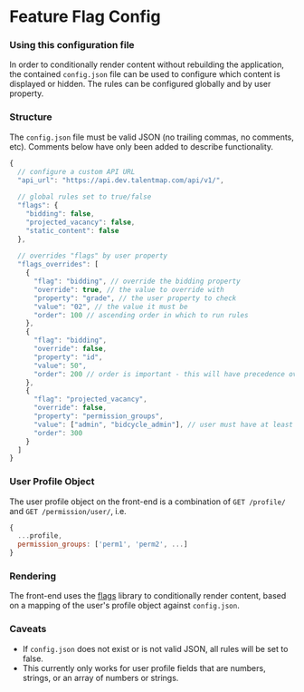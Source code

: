 # Feature Flag Config

### Using this configuration file
In order to conditionally render content without rebuilding the application, the contained `config.json` file can be used to configure which content is displayed or hidden. The rules can be configured globally and by user property.

### Structure
The `config.json` file must be valid JSON (no trailing commas, no comments, etc). Comments below have only been added to describe functionality.

```js
{
  // configure a custom API URL
  "api_url": "https://api.dev.talentmap.com/api/v1/",
  
  // global rules set to true/false
  "flags": {
    "bidding": false,
    "projected_vacancy": false,
    "static_content": false
  },
  
  // overrides "flags" by user property
  "flags_overrides": [
    {
      "flag": "bidding", // override the bidding property
      "override": true, // the value to override with
      "property": "grade", // the user property to check
      "value": "02", // the value it must be
      "order": 100 // ascending order in which to run rules
    },
    {
      "flag": "bidding",
      "override": false,
      "property": "id",
      "value": 50",
      "order": 200 // order is important - this will have precedence over a lower order
    },
    {
      "flag": "projected_vacancy",
      "override": false,
      "property": "permission_groups",
      "value": ["admin", "bidcycle_admin"], // user must have at least one of these roles
      "order": 300
    }
  ]
}
```

### User Profile Object
The user profile object on the front-end is a combination of `GET /profile/` and `GET /permission/user/`, i.e.

```js
{
  ...profile,
  permission_groups: ['perm1', 'perm2', ...]
}
```

### Rendering
The front-end uses the [flags](https://github.com/garbles/flag) library to conditionally render content, based on a mapping of the user's profile object against `config.json`.

### Caveats
- If `config.json` does not exist or is not valid JSON, all rules will be set to false.
- This currently only works for user profile fields that are numbers, strings, or an array of numbers or strings.